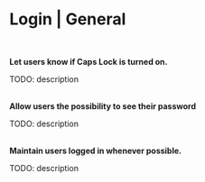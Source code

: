 # Login | General
<br>


**Let users know if Caps Lock is turned on.**

TODO: description
<br><br>


**Allow users the possibility to see their password**

TODO: description
<br><br>


**Maintain users logged in whenever possible.**

TODO: description
<br><br>

